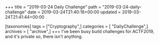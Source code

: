 +++
title = "2019-03-24 Daily Challenge"
path = "2019-03-24-daily-challenge"
date = 2019-03-24T21:40:16+00:00
updated = 2019-03-24T21:41:44+00:00

[taxonomies]
tags = ["Cryptography",]
categories = [ "DailyChallenge",]
archives = [ "archive",]
+++
I've been busy build challenges for ACTF2019, and it's private so, there isn't anything.